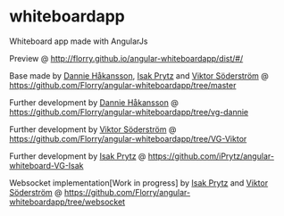 whiteboardapp
=============
Whiteboard app made with AngularJs

Preview @ http://florry.github.io/angular-whiteboardapp/dist/#/

Base made by <a href="https://github.com/dhakan">Dannie Håkansson</a>, <a href="https://github.com/iPrytz">Isak Prytz</a> and <a href="https://github.com/Florry">Viktor Söderström</a> @ https://github.com/Florry/angular-whiteboardapp/tree/master

Further development by <a href="https://github.com/dhakan">Dannie Håkansson</a> @ https://github.com/Florry/angular-whiteboardapp/tree/vg-dannie

Further development by <a href="https://github.com/Florry">Viktor Söderström</a> @ https://github.com/Florry/angular-whiteboardapp/tree/VG-Viktor

Further development by <a href="https://github.com/iPrytz">Isak Prytz</a> @ https://github.com/iPrytz/angular-whiteboard-VG-Isak

Websocket implementation[Work in progress] by <a href="https://github.com/iPrytz">Isak Prytz</a> and <a href="https://github.com/Florry">Viktor Söderström</a> @ https://github.com/Florry/angular-whiteboardapp/tree/websocket
